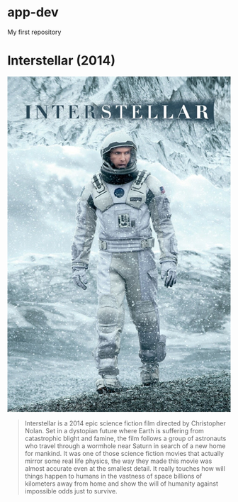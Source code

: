 # app-dev
My first repository

# Interstellar (2014)
![alt text](image_2025-04-26_201352171.png)
> Interstellar is a 2014 epic science fiction film directed by Christopher Nolan. Set in a dystopian future where Earth is suffering from catastrophic blight and famine, the film follows a group of astronauts who travel through a wormhole near Saturn in search of a new home for mankind.
It was one of those science fiction movies that actually mirror some real life physics, the way they made this movie was almost accurate even at the smallest detail. It really touches how will things happen to humans in the vastness of space billions of kilometers away from home and show the will of humanity against impossible odds just to survive.  
